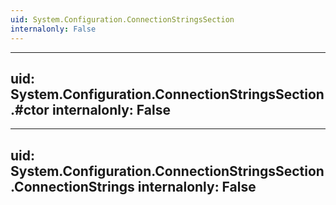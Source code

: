 ```yaml
---
uid: System.Configuration.ConnectionStringsSection
internalonly: False
---
```


---
uid: System.Configuration.ConnectionStringsSection.#ctor
internalonly: False
---

---
uid: System.Configuration.ConnectionStringsSection.ConnectionStrings
internalonly: False
---
